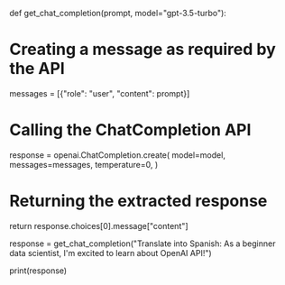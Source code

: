 def get_chat_completion(prompt, model="gpt-3.5-turbo"):
  
   # Creating a message as required by the API
   messages = [{"role": "user", "content": prompt}]
  
   # Calling the ChatCompletion API
   response = openai.ChatCompletion.create(
       model=model,
       messages=messages,
       temperature=0,
   )

   # Returning the extracted response
   return response.choices[0].message["content"]

response = get_chat_completion("Translate into Spanish: As a beginner data scientist, I'm excited to learn about OpenAI API!")

print(response)
